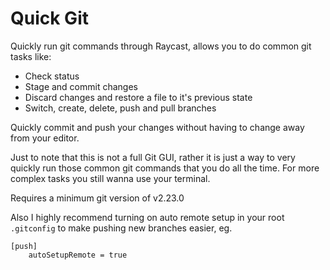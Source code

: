 # Quick Git

Quickly run git commands through Raycast, allows you to do common git tasks like:
- Check status
- Stage and commit changes
- Discard changes and restore a file to it's previous state
- Switch, create, delete, push and pull branches

Quickly commit and push your changes without having to change away from your editor.

Just to note that this is not a full Git GUI, rather it is just a way to very quickly run those common git commands that you do all the time. For more complex tasks you still wanna use your terminal.

Requires a minimum git version of v2.23.0

Also I highly recommend turning on auto remote setup in your root `.gitconfig` to make pushing new branches easier, eg.
```
[push]
	autoSetupRemote = true
```
